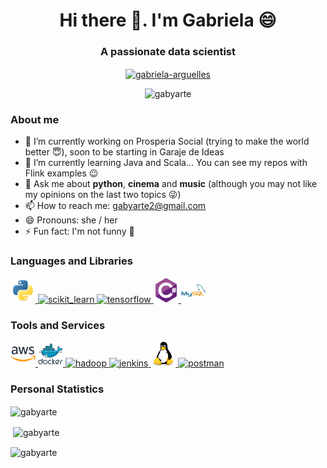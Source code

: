 <h1 align="center">Hi there 👋. I'm Gabriela 😄</h1>
<h3 align="center">A passionate data scientist</h3>

<p align="center">
<a href="https://www.linkedin.com/in/gabriela-arguelles/" target="blank"><img align="center" src="https://raw.githubusercontent.com/rahuldkjain/github-profile-readme-generator/master/src/images/icons/Social/linked-in-alt.svg" alt="gabriela-arguelles" height="30" width="40" /></a>
</p>

<p align="center"> <img src="https://komarev.com/ghpvc/?username=gabyarte&label=Profile%20views&color=0e75b6&style=flat" alt="gabyarte" /> </p>

### **About me**

- 🔭 I’m currently working on Prosperia Social (trying to make the world better 😇), soon to be starting in Garaje de Ideas
- 🌱 I’m currently learning Java and Scala... You can see my repos with Flink examples 😉
- 💬 Ask me about **python**, **cinema** and **music** (although you may not like my opinions on the last two topics 😜)
- 📫 How to reach me: gabyarte2@gmail.com
- 😄 Pronouns: she / her
- ⚡ Fun fact: I'm not funny 🤪

### **Languages and Libraries**
<p align="left">
<a href="https://www.python.org" target="_blank"> <img src="https://raw.githubusercontent.com/devicons/devicon/master/icons/python/python-original.svg" alt="python" width="40" height="40"/> </a>
<a href="https://scikit-learn.org/" target="_blank"> <img src="https://upload.wikimedia.org/wikipedia/commons/0/05/Scikit_learn_logo_small.svg" alt="scikit_learn" width="40" height="40"/> </a>
<a href="https://www.tensorflow.org" target="_blank"> <img src="https://www.vectorlogo.zone/logos/tensorflow/tensorflow-icon.svg" alt="tensorflow" width="40" height="40"/> </a>
<a href="https://www.w3schools.com/cs/" target="_blank"> <img src="https://raw.githubusercontent.com/devicons/devicon/master/icons/csharp/csharp-original.svg" alt="csharp" width="40" height="40"/> </a>
</a> <a href="https://www.mysql.com/" target="_blank"> <img src="https://raw.githubusercontent.com/devicons/devicon/master/icons/mysql/mysql-original-wordmark.svg" alt="mysql" width="40" height="40"/> </a>
</p>

### **Tools and Services**
<p align="left">
<a href="https://aws.amazon.com" target="_blank"> <img src="https://raw.githubusercontent.com/devicons/devicon/master/icons/amazonwebservices/amazonwebservices-original-wordmark.svg" alt="aws" width="40" height="40"/>
<a href="https://www.docker.com/" target="_blank"> <img src="https://raw.githubusercontent.com/devicons/devicon/master/icons/docker/docker-original-wordmark.svg" alt="docker" width="40" height="40"/> </a>
<a href="https://hadoop.apache.org/" target="_blank"> <img src="https://www.vectorlogo.zone/logos/apache_hadoop/apache_hadoop-icon.svg" alt="hadoop" width="40" height="40"/> </a>
</a> <a href="https://www.jenkins.io" target="_blank"> <img src="https://www.vectorlogo.zone/logos/jenkins/jenkins-icon.svg" alt="jenkins" width="40" height="40"/> </a>
<a href="https://www.linux.org/" target="_blank"> <img src="https://raw.githubusercontent.com/devicons/devicon/master/icons/linux/linux-original.svg" alt="linux" width="40" height="40"/>
<a href="https://postman.com" target="_blank"> <img src="https://www.vectorlogo.zone/logos/getpostman/getpostman-icon.svg" alt="postman" width="40" height="40"/> </a>
</p>

### **Personal Statistics**
<p><img align="center" src="https://github-readme-stats.vercel.app/api/top-langs?username=gabyarte&show_icons=true&locale=en&layout=compact" alt="gabyarte" /></p>
<p>&nbsp;<img align="center" src="https://github-readme-stats.vercel.app/api?username=gabyarte&show_icons=true&locale=en" alt="gabyarte" /></p>
<p><img align="center" src="https://github-readme-streak-stats.herokuapp.com/?user=gabyarte&" alt="gabyarte" /></p>
